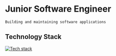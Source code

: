 # Junior Software Engineer

`Building and maintaining software applications`

## Technology Stack

[![Tech stack](https://skillicons.dev/icons?i=js,ts,react,tailwind,nextjs,expressjs,nodejs,python,postgres,prisma,git,github,notion)](https://skillicons.dev)
